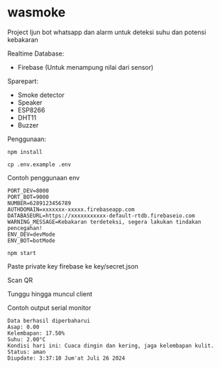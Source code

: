 # wasmoke
Project Ijun bot whatsapp dan alarm untuk deteksi suhu dan potensi kebakaran

Realtime Database:
- Firebase (Untuk menampung nilai dari sensor)

Sparepart:
- Smoke detector
- Speaker
- ESP8266
- DHT11
- Buzzer

Penggunaan:

```
npm install
```

```
cp .env.example .env
```

Contoh penggunaan env
```
PORT_DEV=8000
PORT_BOT=9000
NUMBER=6289123456789
AUTHDOMAIN=xxxxxxx-xxxxx.firebaseapp.com
DATABASEURL=https://xxxxxxxxxxx-default-rtdb.firebaseio.com
WARNING_MESSAGE=Kebakaran terdeteksi, segera lakukan tindakan pencegahan!
ENV_DEV=devMode
ENV_BOT=botMode
```

```
npm start
```

Paste private key firebase ke key/secret.json

Scan QR

Tunggu hingga muncul client

Contoh output serial monitor
```
Data berhasil diperbaharui
Asap: 0.00
Kelembapan: 17.50%
Suhu: 2.00°C
Kondisi hari ini: Cuaca dingin dan kering, jaga kelembapan kulit.
Status: aman
Diupdate: 3:37:10 Jum'at Juli 26 2024
```